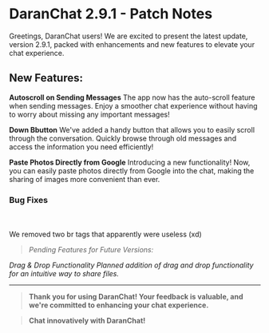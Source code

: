 # DaranChat 2.9.1 - Patch Notes
Greetings, DaranChat users! We are excited to present the latest update, version 2.9.1, packed with enhancements and new features to elevate your chat experience.

## New Features:

**Autoscroll on Sending Messages**
The app now has the auto-scroll feature when sending messages. Enjoy a smoother chat experience without having to worry about missing any important messages!

**Down Bbutton**
We've added a handy button that allows you to easily scroll through the conversation. Quickly browse through old messages and access the information you need efficiently!

**Paste Photos Directly from Google**
Introducing a new functionality! Now, you can easily paste photos directly from Google into the chat, making the sharing of images more convenient than ever.

### Bug Fixes

**<br><br/>**
We removed two br tags that apparently were useless (xd)

> *Pending Features for Future Versions:*

*Drag & Drop Functionality*
*Planned addition of drag and drop functionality for an intuitive way to share files.*

---

> **Thank you for using DaranChat! Your feedback is valuable, and we're committed to enhancing your chat experience.**

> **Chat innovatively with DaranChat!**